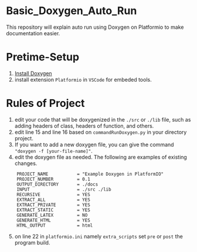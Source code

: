 # Basic_Doxygen_Auto_Run
This repository will explain auto run using Doxygen on Platformio to make documentation easier.

# Pretime-Setup
1. [Install Doxygen](https://www.doxygen.nl/manual/install.html)
2. install extension `Platformio` in `VSCode` for embeded tools.

# Rules of Project
1. edit your code that will be doxygenized in the `./src` or `./lib` file, such as adding headers of class, headers of function, and others.
2. edit line 15 and line 16 based on `commandRunDoxygen.py` in your directory project.
3. If you want to add a new doxygen file, you can give the command `"doxygen -f [your-file-name]"`.
4. edit the doxygen file as needed. The following are examples of existing changes. 
```    
    PROJECT_NAME           = "Example Doxygen in PlatformIO"
    PROJECT_NUMBER         = 0.1
    OUTPUT_DIRECTORY       = ./docs
    INPUT                  = ./src ./lib
    RECURSIVE              = YES
    EXTRACT_ALL            = YES
    EXTRACT_PRIVATE        = YES
    EXTRACT_STATIC         = YES
    GENERATE_LATEX         = NO
    GENERATE_HTML          = YES
    HTML_OUTPUT            = html
```
5. on line 22 in `platformio.ini` namely `extra_scripts` set `pre` or `post` the program build.

